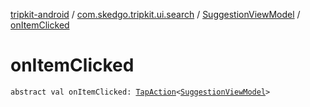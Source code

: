 [tripkit-android](../../index.md) / [com.skedgo.tripkit.ui.search](../index.md) / [SuggestionViewModel](index.md) / [onItemClicked](./on-item-clicked.md)

# onItemClicked

`abstract val onItemClicked: `[`TapAction`](../../com.skedgo.tripkit.ui.utils/-tap-action/index.md)`<`[`SuggestionViewModel`](index.md)`>`